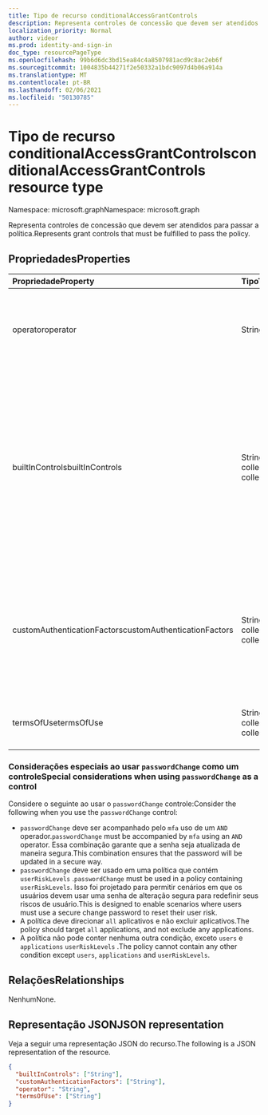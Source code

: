 ```yaml
---
title: Tipo de recurso conditionalAccessGrantControls
description: Representa controles de concessão que devem ser atendidos para passar a política.
localization_priority: Normal
author: videor
ms.prod: identity-and-sign-in
doc_type: resourcePageType
ms.openlocfilehash: 99b6d6dc3bd15ea84c4a8507981acd9c8ac2eb6f
ms.sourcegitcommit: 1004835b44271f2e50332a1bdc9097d4b06a914a
ms.translationtype: MT
ms.contentlocale: pt-BR
ms.lasthandoff: 02/06/2021
ms.locfileid: "50130785"
---
```

# <a name="conditionalaccessgrantcontrols-resource-type"></a><span data-ttu-id="ec22b-103">Tipo de recurso conditionalAccessGrantControls</span><span class="sxs-lookup"><span data-stu-id="ec22b-103">conditionalAccessGrantControls resource type</span></span>

<span data-ttu-id="ec22b-104">Namespace: microsoft.graph</span><span class="sxs-lookup"><span data-stu-id="ec22b-104">Namespace: microsoft.graph</span></span>

<span data-ttu-id="ec22b-105">Representa controles de concessão que devem ser atendidos para passar a política.</span><span class="sxs-lookup"><span data-stu-id="ec22b-105">Represents grant controls that must be fulfilled to pass the policy.</span></span>

## <a name="properties"></a><span data-ttu-id="ec22b-106">Propriedades</span><span class="sxs-lookup"><span data-stu-id="ec22b-106">Properties</span></span>

| <span data-ttu-id="ec22b-107">Propriedade</span><span class="sxs-lookup"><span data-stu-id="ec22b-107">Property</span></span> | <span data-ttu-id="ec22b-108">Tipo</span><span class="sxs-lookup"><span data-stu-id="ec22b-108">Type</span></span> | <span data-ttu-id="ec22b-109">Descrição</span><span class="sxs-lookup"><span data-stu-id="ec22b-109">Description</span></span> |
|:-------- |:---- |:----------- |
| <span data-ttu-id="ec22b-110">operator</span><span class="sxs-lookup"><span data-stu-id="ec22b-110">operator</span></span> | <span data-ttu-id="ec22b-111">String</span><span class="sxs-lookup"><span data-stu-id="ec22b-111">String</span></span> | <span data-ttu-id="ec22b-112">Define a relação dos controles de concessão.</span><span class="sxs-lookup"><span data-stu-id="ec22b-112">Defines the relationship of the grant controls.</span></span> <span data-ttu-id="ec22b-113">Valores possíveis: `AND` , `OR` .</span><span class="sxs-lookup"><span data-stu-id="ec22b-113">Possible values: `AND`, `OR`.</span></span> |
| <span data-ttu-id="ec22b-114">builtInControls</span><span class="sxs-lookup"><span data-stu-id="ec22b-114">builtInControls</span></span> | <span data-ttu-id="ec22b-115">String collection</span><span class="sxs-lookup"><span data-stu-id="ec22b-115">String collection</span></span> | <span data-ttu-id="ec22b-116">Lista de valores de controles internos exigidos pela política.</span><span class="sxs-lookup"><span data-stu-id="ec22b-116">List of values of built-in controls required by the policy.</span></span> <span data-ttu-id="ec22b-117">Valores possíveis: `block` , , , , , `mfa` `compliantDevice` `domainJoinedDevice` `approvedApplication` `compliantApplication` `passwordChange` .</span><span class="sxs-lookup"><span data-stu-id="ec22b-117">Possible values: `block`, `mfa`, `compliantDevice`, `domainJoinedDevice`, `approvedApplication`, `compliantApplication`, `passwordChange`.</span></span> |
| <span data-ttu-id="ec22b-118">customAuthenticationFactors</span><span class="sxs-lookup"><span data-stu-id="ec22b-118">customAuthenticationFactors</span></span> | <span data-ttu-id="ec22b-119">String collection</span><span class="sxs-lookup"><span data-stu-id="ec22b-119">String collection</span></span> | <span data-ttu-id="ec22b-120">Lista de IDs de controles personalizados exigidas pela política.</span><span class="sxs-lookup"><span data-stu-id="ec22b-120">List of custom controls IDs required by the policy.</span></span> <span data-ttu-id="ec22b-121">Para obter mais informações, consulte [Controles personalizados.](/azure/active-directory/conditional-access/controls)</span><span class="sxs-lookup"><span data-stu-id="ec22b-121">For more information, see [Custom controls](/azure/active-directory/conditional-access/controls).</span></span> |
| <span data-ttu-id="ec22b-122">termsOfUse</span><span class="sxs-lookup"><span data-stu-id="ec22b-122">termsOfUse</span></span> | <span data-ttu-id="ec22b-123">String collection</span><span class="sxs-lookup"><span data-stu-id="ec22b-123">String collection</span></span> | <span data-ttu-id="ec22b-124">Lista de [IDs de](/graph/api/resources/agreement) termos de uso exigida pela política.</span><span class="sxs-lookup"><span data-stu-id="ec22b-124">List of [terms of use](/graph/api/resources/agreement) IDs required by the policy.</span></span> |

### <a name="special-considerations-when-using-passwordchange-as-a-control"></a><span data-ttu-id="ec22b-125">Considerações especiais ao usar `passwordChange` como um controle</span><span class="sxs-lookup"><span data-stu-id="ec22b-125">Special considerations when using `passwordChange` as a control</span></span>

<span data-ttu-id="ec22b-126">Considere o seguinte ao usar o `passwordChange` controle:</span><span class="sxs-lookup"><span data-stu-id="ec22b-126">Consider the following when you use the `passwordChange` control:</span></span> 

- <span data-ttu-id="ec22b-127">`passwordChange` deve ser acompanhado pelo `mfa` uso de um `AND` operador.</span><span class="sxs-lookup"><span data-stu-id="ec22b-127">`passwordChange` must be accompanied by `mfa` using an `AND` operator.</span></span> <span data-ttu-id="ec22b-128">Essa combinação garante que a senha seja atualizada de maneira segura.</span><span class="sxs-lookup"><span data-stu-id="ec22b-128">This combination ensures that the password will be updated in a secure way.</span></span>
- <span data-ttu-id="ec22b-129">`passwordChange` deve ser usado em uma política que contém `userRiskLevels` .</span><span class="sxs-lookup"><span data-stu-id="ec22b-129">`passwordChange` must be used in a policy containing `userRiskLevels`.</span></span> <span data-ttu-id="ec22b-130">Isso foi projetado para permitir cenários em que os usuários devem usar uma senha de alteração segura para redefinir seus riscos de usuário.</span><span class="sxs-lookup"><span data-stu-id="ec22b-130">This is designed to enable scenarios where users must use a secure change password to reset their user risk.</span></span>
- <span data-ttu-id="ec22b-131">A política deve direcionar `all` aplicativos e não excluir aplicativos.</span><span class="sxs-lookup"><span data-stu-id="ec22b-131">The policy should target `all` applications, and not exclude any applications.</span></span>
- <span data-ttu-id="ec22b-132">A política não pode conter nenhuma outra condição, exceto `users` e `applications` `userRiskLevels` .</span><span class="sxs-lookup"><span data-stu-id="ec22b-132">The policy cannot contain any other condition except `users`, `applications` and `userRiskLevels`.</span></span>

## <a name="relationships"></a><span data-ttu-id="ec22b-133">Relações</span><span class="sxs-lookup"><span data-stu-id="ec22b-133">Relationships</span></span>

<span data-ttu-id="ec22b-134">Nenhum</span><span class="sxs-lookup"><span data-stu-id="ec22b-134">None.</span></span>

## <a name="json-representation"></a><span data-ttu-id="ec22b-135">Representação JSON</span><span class="sxs-lookup"><span data-stu-id="ec22b-135">JSON representation</span></span>

<span data-ttu-id="ec22b-136">Veja a seguir uma representação JSON do recurso.</span><span class="sxs-lookup"><span data-stu-id="ec22b-136">The following is a JSON representation of the resource.</span></span>

<!-- {
  "blockType": "resource",
  "optionalProperties": [
    "operator",
    "builtInControls",
    "customAuthenticationFactors",
    "termsOfUse"
  ],
  "@odata.type": "microsoft.graph.conditionalAccessGrantControls",
  "baseType": null
}-->

```json
{
  "builtInControls": ["String"],
  "customAuthenticationFactors": ["String"],
  "operator": "String",
  "termsOfUse": ["String"]
}
```

<!-- uuid: 16cd6b66-4b1a-43a1-adaf-3a886856ed98
2019-02-04 14:57:30 UTC -->
<!-- {
  "type": "#page.annotation",
  "description": "conditionalAccessGrantControls resource",
  "keywords": "",
  "section": "documentation",
  "tocPath": ""
}-->
